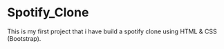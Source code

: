 # Spotify_Clone
This is my first project that i have build a spotify clone using HTML & CSS (Bootstrap).
